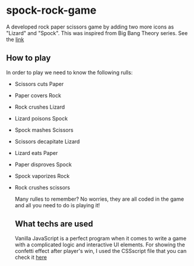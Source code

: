 # spock-rock-game
A developed rock paper scissors game by adding two more icons as "Lizard" and "Spock". This was inspired from Big Bang Theory series. See the [link](https://www.youtube.com/watch?v=x5Q6-wMx-K8)


## How to play  
In order to play we need to know the following rulls:    
* Scissors cuts Paper
* Paper covers Rock
* Rock crushes Lizard
* Lizard poisons Spock
* Spock mashes Scissors
* Scissors decapitate Lizard
* Lizard eats Paper
* Paper disproves Spock
* Spock vaporizes Rock
* Rock crushes scissors

    
  Many rulles to remember? No worries, they are all coded in the game and all you need to do is playing it!
  ## What techs are used
  Vanilla JavaScript is a perfect program when it comes to write a game with a complicated logic and interactive UI elements.
  For showing the confetti effect after player's win, I used the CSSscript file that you can check it [here](https://www.cssscript.com/confetti-falling-animation/)

